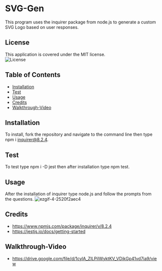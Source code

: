 # SVG-Gen

This program uses the inquirer package from node.js to generate a custom SVG Logo based on user responses.

## License
This application is covered under the MIT license.<br>
![License](https://img.shields.io/badge/License-MIT-green.svg)


## Table of Contents

- [Installation](#installation)
- [Test](#test)
- [Usage](#usage)
- [Credits](#credits)
- [Walkthrough-Video](#walkthrough-video)

## Installation

To install, fork the repository and navigate to the command line then type npm i inquirer@8.2.4.

## Test

To test type npm i -D jest then after installation type npm test.

## Usage

After the installation of inquirer type node.js and follow the prompts from the questions.
![ezgif-4-2520f2aec4](https://user-images.githubusercontent.com/103654389/235570657-0dfab9d3-5254-495c-a1ff-03583eb20f65.gif)

## Credits

- https://www.npmjs.com/package/inquirer/v/8.2.4
- https://jestjs.io/docs/getting-started

## Walkthrough-Video
- https://drive.google.com/file/d/1cylA_ZlLPilWyktKV_VDikGp41vd7ia9/view